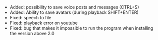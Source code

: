 - Added: possibility to save voice posts and messages (CTRL+S)
- Added: Ability to save avatars (during playback SHIFT+ENTER)
- Fixed: speech to file
- Fixed: playback error on youtube
- Fixed: bug that makes it impossible to run the program when installing the version above 2.0